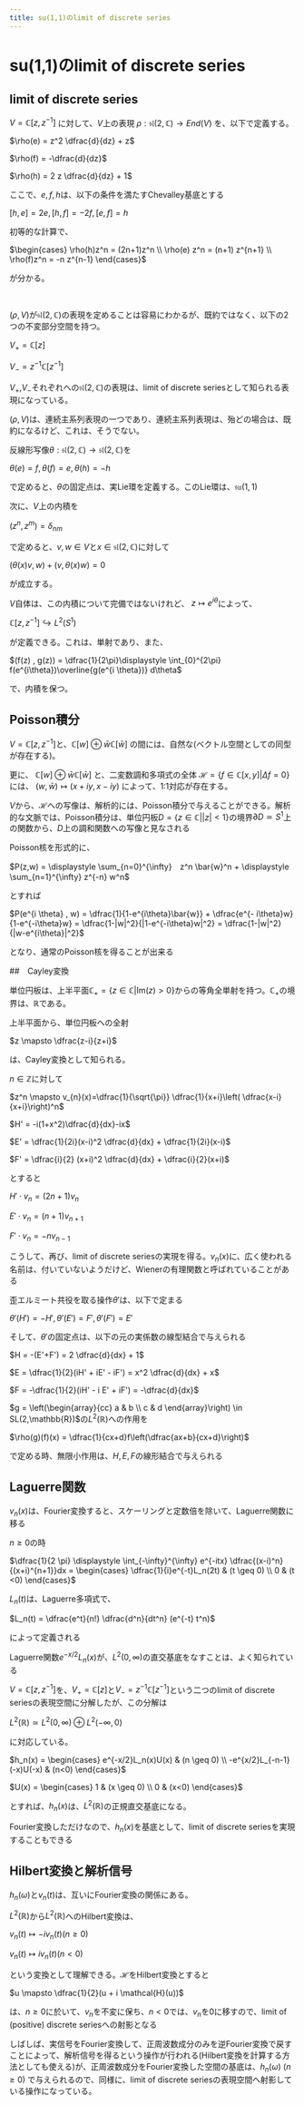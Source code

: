 ```yaml
---
title: su(1,1)のlimit of discrete series
---
```

# su(1,1)のlimit of discrete series

## limit of discrete series

$V=\mathbb{C}[z,z^{-1}]$
に対して、$V$上の表現
$\rho : \mathfrak{sl}(2,\mathbb{C}) \to End(V)$
を、以下で定義する。

$\rho(e) = z^2 \dfrac{d}{dz} + z$

$\rho(f) = -\dfrac{d}{dz}$

$\rho(h) = 2 z \dfrac{d}{dz} + 1$

ここで、$e,f,h$は、以下の条件を満たすChevalley基底とする

$[h,e]=2e , [h,f]=-2 f , [e,f] = h$

初等的な計算で、

$\begin{cases} \rho(h)z^n = (2n+1)z^n \\ \rho(e) z^n = (n+1) z^{n+1} \\ \rho(f)z^n = -n z^{n-1} \end{cases}$

が分かる。

 &nbsp;

$(\rho,V)$が$\mathfrak{sl}(2,\mathbb{C})$の表現を定めることは容易にわかるが、既約ではなく、以下の2つの不変部分空間を持つ。

$V_{+} = \mathbb{C}[z]$

$V_{-} = z^{-1}\mathbb{C}[z^{-1}]$

$V_{+}$,$V_{-}$それぞれへの$\mathfrak{sl}(2,\mathbb{C})$の表現は、limit of discrete seriesとして知られる表現になっている。

$(\rho,V)$は、連続主系列表現の一つであり、連続主系列表現は、殆どの場合は、既約になるけど、これは、そうでない。

反線形写像$\theta: \mathfrak{sl}(2,\mathbb{C}) \to \mathfrak{sl}(2,\mathbb{C})$を

$\theta(e) = f , \theta(f) = e , \theta(h)=-h$

で定めると、$\theta$の固定点は、実Lie環を定義する。このLie環は、$\mathfrak{su}(1,1)$

次に、$V$上の内積を

$(z^n,z^m) = \delta_{nm}$

で定めると、$v,w \in V$と$x \in \mathfrak{sl}(2,\mathbb{C})$に対して

$(\theta(x) v , w ) + (v , \theta(x)w) = 0$

が成立する。

$V$自体は、この内積について完備ではないけれど、
$z \mapsto e^{i \theta}$によって、

$\mathbb{C}[z,z^{-1}] \hookrightarrow L^2(S^1)$

が定義できる。これは、単射であり、また、

$(f(z) , g(z)) = \dfrac{1}{2\pi}\displaystyle \int_{0}^{2\pi} f(e^{i\theta})\overline{g(e^{i \theta})} d\theta$

で、内積を保つ。

## Poisson積分

$V=\mathbb{C}[z,z^{-1}]$と、$\mathbb{C}[w] \oplus \bar{w} \mathbb{C}[\bar{w}]$
の間には、自然な(ベクトル空間としての同型が存在する)。

更に、
$\mathbb{C}[w] \oplus \bar{w} \mathbb{C}[\bar{w}]$
と、二変数調和多項式の全体
$\mathcal{H} = \{f \in \mathbb{C}[x,y] | \Delta f = 0 \}$
には、
$(w,\bar{w}) \mapsto (x+iy , x- iy)$
によって、1:1対応が存在する。

$V$から、$\mathcal{H}$への写像は、解析的には、Poisson積分で与えることができる。解析的な文脈では、Poisson積分は、単位円板$D= \{ z \in \mathbb{C} | |z| < 1 \}$の境界$\partial D \simeq S^1$上の関数から、$D$上の調和関数への写像と見なされる

Poisson核を形式的に、

$P(z,w) = \displaystyle \sum_{n=0}^{\infty}　z^n \bar{w}^n + \displaystyle \sum_{n=1}^{\infty} z^{-n} w^n$

とすれば

$P(e^{i \theta} , w) = \dfrac{1}{1-e^{i\theta}\bar{w}} + \dfrac{e^{- i\theta}w}{1-e^{-i\theta}w} = \dfrac{1-|w|^2}{|1-e^{-i\theta}w|^2} = \dfrac{1-|w|^2}{|w-e^{i\theta}|^2}$

となり、通常のPoisson核を得ることが出来る


##　Cayley変換

単位円板は、上半平面$\mathbb{C}_{+} = \{ z \in \mathbb{C} | \mathrm{Im}(z) > 0\}$からの等角全単射を持つ。$\mathbb{C}_{+}$の境界は、$\mathbb{R}$である。

上半平面から、単位円板への全射

$z \mapsto \dfrac{z-i}{z+i}$

は、Cayley変換として知られる。

$n \in \mathbb{Z}$に対して

$z^n \mapsto v_{n}(x)=\dfrac{1}{\sqrt{\pi}} \dfrac{1}{x+i}\left( \dfrac{x-i}{x+i}\right)^n$

$H' = -i(1+x^2)\dfrac{d}{dx}-ix$

$E' = \dfrac{1}{2i}(x-i)^2 \dfrac{d}{dx} + \dfrac{1}{2i}(x-i)$

$F' = \dfrac{i}{2} (x+i)^2 \dfrac{d}{dx} + \dfrac{i}{2}(x+i)$

とすると

$H' \cdot v_n = (2n+1) v_n$

$E' \cdot v_n = (n+1) v_{n+1}$

$F' \cdot v_n = -n v_{n-1}$

こうして、再び、limit of discrete seriesの実現を得る。$v_n(x)$に、広く使われる名前は、付いていないようだけど、Wienerの有理関数と呼ばれていることがある

歪エルミート共役を取る操作$\theta'$は、以下で定まる

$\theta'(H') = -H' , \theta'(E') = F' , \theta'(F') = E'$

そして、$\theta'$の固定点は、以下の元の実係数の線型結合で与えられる

$H = -(E'+F') = 2 \dfrac{d}{dx} + 1$

$E = \dfrac{1}{2}(iH' + iE' - iF') = x^2 \dfrac{d}{dx} + x$

$F = -\dfrac{1}{2}(iH' - i E' + iF') = -\dfrac{d}{dx}$

$g = \left(\begin{array}{cc} a & b \\ c & d \end{array}\right) \in SL(2,\mathbb{R})$の$L^2(\mathbb{R})$への作用を

$\rho(g)(f)(x) =  \dfrac{1}{cx+d}f\left(\dfrac{ax+b}{cx+d}\right)$

で定める時、無限小作用は、$H,E,F$の線形結合で与えられる

## Laguerre関数

$v_n(x)$は、Fourier変換すると、スケーリングと定数倍を除いて、Laguerre関数に移る

$n \geq 0$の時

$\dfrac{1}{2 \pi} \displaystyle \int_{-\infty}^{\infty} e^{-itx} \dfrac{(x-i)^n}{(x+i)^{n+1}}dx = \begin{cases} \dfrac{1}{i}e^{-t}L_n(2t) & (t \geq 0) \\ 0 & (t <0) \end{cases}$

$L_n(t)$は、Laguerre多項式で、

$L_n(t) = \dfrac{e^t}{n!} \dfrac{d^n}{dt^n} (e^{-t} t^n)$

によって定義される

Laguerre関数$e^{-x/2}L_n(x)$が、$L^2(0,\infty)$の直交基底をなすことは、よく知られている

$V=\mathbb{C}[z,z^{-1}]$を、$V_{+}=\mathbb{C}[z]$と$V_{-} = z^{-1}\mathbb{C}[z^{-1}]$という二つのlimit of discrete seriesの表現空間に分解したが、この分解は

$L^2(\mathbb{R}) \simeq L^2(0,\infty) \oplus L^2(-\infty,0)$

に対応している。

$h_n(x) = \begin{cases} e^{-x/2}L_n(x)U(x) & (n \geq 0) \\ -e^{x/2}L_{-n-1}(-x)U(-x) & (n<0) \end{cases}$

$U(x) = \begin{cases} 1 & (x \geq 0) \\ 0 & (x<0) \end{cases}$

とすれば、$h_n(x)$は、$L^2(\mathbb{R})$の正規直交基底になる。

Fourier変換しただけなので、$h_n(x)$を基底として、limit of discrete seriesを実現することもできる

## Hilbert変換と解析信号
$h_n(\omega)$と$v_n(t)$は、互いにFourier変換の関係にある。

$L^2(\mathbb{R})$から$L^2(\mathbb{R})$へのHilbert変換は、

$v_n(t) \mapsto -i v_n(t) (n \geq 0)$

$v_n(t) \mapsto i v_n(t) (n<0)$

という変換として理解できる。$\mathcal{H}$をHilbert変換とすると

$u \mapsto \dfrac{1}{2}(u + i \mathcal{H}(u))$

は、$n \geq 0$に於いて、$v_n$を不変に保ち、$n<0$では、$v_n$を0に移すので、limit of (positive) discrete seriesへの射影となる

しばしば、実信号をFourier変換して、正周波数成分のみを逆Fourier変換で戻すことによって、解析信号を得るという操作が行われる(Hilbert変換を計算する方法としても使える)が、正周波数成分をFourier変換した空間の基底は、$h_n(\omega)$ $(n \geq 0)$ で与えられるので、同様に、limit of discrete seriesの表現空間へ射影している操作になっている。
